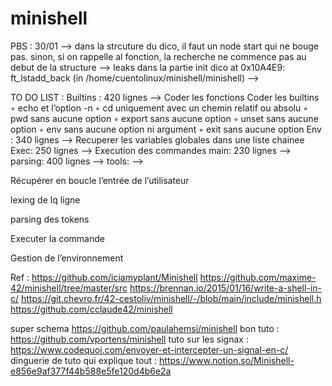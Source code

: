 # minishell

PBS : 
30/01 
--> dans la strcuture du dico, il faut un node start qui ne bouge pas. sinon, si on rappelle al fonction, la recherche ne commence pas au debut de la structure
--> leaks dans la partie init dico 
	at 0x10A4E9: ft_lstadd_back (in /home/cuentolinux/minishell/minishell)
-->


TO DO LIST :
Builtins : 420 lignes
--> Coder les fonctions
	Coder les builtins
		◦ echo et l’option -n
		◦ cd uniquement avec un chemin relatif ou absolu
		◦ pwd sans aucune option
		◦ export sans aucune option
		◦ unset sans aucune option
		◦ env sans aucune option ni argument
		◦ exit sans aucune option
Env : 340 lignes
--> Recuperer les variables globales dans une liste chainee 
Exec: 250 lignes
--> Execution des commandes
main: 230 lignes
--> 
parsing: 400 lignes
--> 
tools: 
--> 


Récupérer en boucle l’entrée de l’utilisateur

lexing de lq ligne 

parsing des tokens

Executer la commande



Gestion de l’environnement


Ref :
https://github.com/iciamyplant/Minishell
https://github.com/maxime-42/minishell/tree/master/src 
https://brennan.io/2015/01/16/write-a-shell-in-c/
https://git.chevro.fr/42-cestoliv/minishell/-/blob/main/include/minishell.h
https://github.com/cclaude42/minishell

super schema https://github.com/paulahemsi/minishell
bon tuto : https://github.com/vportens/minishell
tuto sur les signax : https://www.codequoi.com/envoyer-et-intercepter-un-signal-en-c/
dinguerie de tuto qui explique tout : https://www.notion.so/Minishell-e856e9af377f44b588e5fe120d4b6e2a